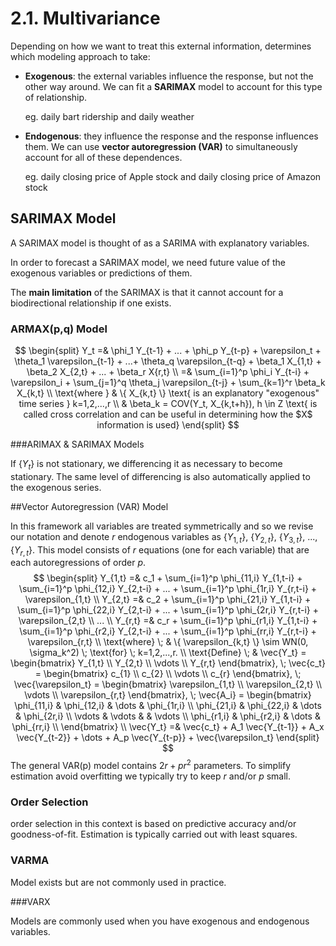 # 2.1. Multivariance

Depending on how we want to treat this external information, determines which modeling approach to take:

* **Exogenous**: the external variables influence the response, but not the other way around. We can fit a **SARIMAX** model to account for this type of relationship.

  eg. daily bart ridership and daily weather

* **Endogenous**: they influence the response and the response influences them. We can use **vector autoregression (VAR)** to simultaneously account for all of these dependences.

  eg. daily closing price of Apple stock and daily closing price of Amazon stock

## SARIMAX Model

A SARIMAX model is thought of as a SARIMA with explanatory variables.

In order to forecast a SARIMAX model, we need future value of the exogenous variables or predictions of them.

The **main limitation** of the SARIMAX is that it cannot account for a biodirectional relationship if one exists.

### ARMAX(p,q) Model

$$
\begin{split}
Y_t =& \phi_1 Y_{t-1} + ... + \phi_p Y_{t-p} + \varepsilon_t + \theta_1 \varepsilon_{t-1} + ...+ \theta_q \varepsilon_{t-q} + \beta_1 X_{1,t} + \beta_2 X_{2,t} + ... + \beta_r X{r,t} \\
=& \sum_{i=1}^p \phi_i Y_{t-i} + \varepsilon_i + \sum_{j=1}^q \theta_j \varepsilon_{t-j} + \sum_{k=1}^r \beta_k X_{k,t} \\
\text{where } & \{ X_{k,t} \} \text{ is an explanatory "exogenous" time series } k=1,2,...,r \\
& \beta_k = COV(Y_t, X_{k,t+h}), h \in Z \text{ is called cross correlation and can be useful in determining how the $X$ information is used}
\end{split}
$$

###ARIMAX & SARIMAX Models

If {$Y_t$} is not stationary, we differencing it as necessary to become stationary. The same level of differencing is also automatically applied to the exogenous series.

##Vector Autoregression (VAR) Model

In this framework all variables are treated symmetrically and so we revise our notation and denote $r$ endogenous variables as {$Y_{1,t}$}, {$Y_{2,t}$}, {$Y_{3,t}$}, ..., {$Y_{r,t}$}. This model consists of $r$ equations (one for each variable) that are each autoregressions of order $p$.
$$
\begin{split}
Y_{1,t} =& c_1 + \sum_{i=1}^p \phi_{11,i} Y_{1,t-i} + \sum_{i=1}^p \phi_{12,i} Y_{2,t-i} + ... + \sum_{i=1}^p \phi_{1r,i} Y_{r,t-i} + \varepsilon_{1,t} \\
Y_{2,t} =& c_2 + \sum_{i=1}^p \phi_{21,i} Y_{1,t-i} + \sum_{i=1}^p \phi_{22,i} Y_{2,t-i} + ... + \sum_{i=1}^p \phi_{2r,i} Y_{r,t-i} + \varepsilon_{2,t} \\
... \\
Y_{r,t} =& c_r + \sum_{i=1}^p \phi_{r1,i} Y_{1,t-i} + \sum_{i=1}^p \phi_{r2,i} Y_{2,t-i} + ... + \sum_{i=1}^p \phi_{rr,i} Y_{r,t-i} + \varepsilon_{r,t} \\
\text{where} \; & \{ \varepsilon_{k,t} \} \sim WN(0, \sigma_k^2) \; \text{for} \; k=1,2,...,r. \\
\text{Define} \; & \vec{Y_t} =
  \begin{bmatrix}
  Y_{1,t} \\
  Y_{2,t} \\
  \vdots \\
  Y_{r,t}
  \end{bmatrix}, \;
\vec{c_t} =
  \begin{bmatrix}
  c_{1} \\
  c_{2} \\
  \vdots \\
  c_{r}
  \end{bmatrix}, \;
\vec{\varepsilon_t} =
  \begin{bmatrix}
  \varepsilon_{1,t} \\
  \varepsilon_{2,t} \\
  \vdots \\
  \varepsilon_{r,t}
  \end{bmatrix}, \;
\vec{A_i} =
  \begin{bmatrix}
  \phi_{11,i} & \phi_{12,i} & \dots & \phi_{1r,i} \\
  \phi_{21,i} & \phi_{22,i} & \dots & \phi_{2r,i} \\
  \vdots & \vdots & & \vdots \\
  \phi_{r1,i} & \phi_{r2,i} & \dots & \phi_{rr,i} \\
  \end{bmatrix} \\
\vec{Y_t} =& \vec{c_t} + A_1 \vec{Y_{t-1}} + A_x \vec{Y_{t-2}} + \dots + A_p \vec{Y_{t-p}} + \vec{\varepsilon_t}
\end{split}
$$
The general VAR(p) model contains $2r + pr^2$ parameters. To simplify estimation avoid overfitting we typically try to keep $r$ and/or $p$ small.

### Order Selection

order selection in this context is based on predictive accuracy and/or goodness-of-fit. Estimation is typically carried out with least squares.

### VARMA

Model exists but are not commonly used in practice.

###VARX

Models are commonly used when you have exogenous and endogenous variables.